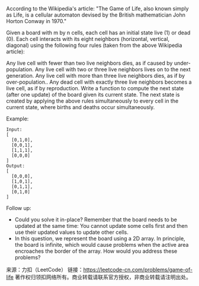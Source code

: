 According to the Wikipedia's article: "The Game of Life, also known simply as Life, is a cellular automaton devised by the British mathematician John Horton Conway in 1970."

Given a board with m by n cells, each cell has an initial state live (1) or dead (0). Each cell interacts with its eight neighbors (horizontal, vertical, diagonal) using the following four rules (taken from the above Wikipedia article):

Any live cell with fewer than two live neighbors dies, as if caused by under-population.
Any live cell with two or three live neighbors lives on to the next generation.
Any live cell with more than three live neighbors dies, as if by over-population..
Any dead cell with exactly three live neighbors becomes a live cell, as if by reproduction.
Write a function to compute the next state (after one update) of the board given its current state. The next state is created by applying the above rules simultaneously to every cell in the current state, where births and deaths occur simultaneously.

Example:

    Input: 
    [
      [0,1,0],
      [0,0,1],
      [1,1,1],
      [0,0,0]
    ]
    Output: 
    [
      [0,0,0],
      [1,0,1],
      [0,1,1],
      [0,1,0]
    ]
Follow up:

* Could you solve it in-place? Remember that the board needs to be updated at the same time: You cannot update some cells first and then use their updated values to update other cells.
* In this question, we represent the board using a 2D array. In principle, the board is infinite, which would cause problems when the active area encroaches the border of the array. How would you address these problems?

来源：力扣（LeetCode）
链接：https://leetcode-cn.com/problems/game-of-life
著作权归领扣网络所有。商业转载请联系官方授权，非商业转载请注明出处。
